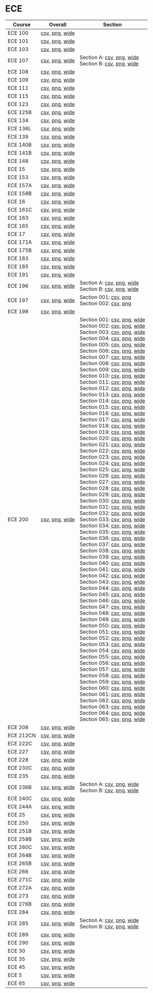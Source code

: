 # ECE

| Course | Overall | Section |
| ------ | ------- | ------- |
| ECE 100 | [csv](https://github.com/UCSD-Historical-Enrollment-Data/2024Spring/blob/main/overall/ECE%20100.csv), [png](https://raw.githubusercontent.com/UCSD-Historical-Enrollment-Data/2024Spring/main/plot_overall/ECE%20100.png), [wide](https://raw.githubusercontent.com/UCSD-Historical-Enrollment-Data/2024Spring/main/plot_overall_wide/ECE%20100.png) |  |
| ECE 101 | [csv](https://github.com/UCSD-Historical-Enrollment-Data/2024Spring/blob/main/overall/ECE%20101.csv), [png](https://raw.githubusercontent.com/UCSD-Historical-Enrollment-Data/2024Spring/main/plot_overall/ECE%20101.png), [wide](https://raw.githubusercontent.com/UCSD-Historical-Enrollment-Data/2024Spring/main/plot_overall_wide/ECE%20101.png) |  |
| ECE 103 | [csv](https://github.com/UCSD-Historical-Enrollment-Data/2024Spring/blob/main/overall/ECE%20103.csv), [png](https://raw.githubusercontent.com/UCSD-Historical-Enrollment-Data/2024Spring/main/plot_overall/ECE%20103.png), [wide](https://raw.githubusercontent.com/UCSD-Historical-Enrollment-Data/2024Spring/main/plot_overall_wide/ECE%20103.png) |  |
| ECE 107 | [csv](https://github.com/UCSD-Historical-Enrollment-Data/2024Spring/blob/main/overall/ECE%20107.csv), [png](https://raw.githubusercontent.com/UCSD-Historical-Enrollment-Data/2024Spring/main/plot_overall/ECE%20107.png), [wide](https://raw.githubusercontent.com/UCSD-Historical-Enrollment-Data/2024Spring/main/plot_overall_wide/ECE%20107.png) | Section A: [csv](https://github.com/UCSD-Historical-Enrollment-Data/2024Spring/blob/main/section/ECE%20107_A.csv), [png](https://raw.githubusercontent.com/UCSD-Historical-Enrollment-Data/2024Spring/main/plot_section/ECE%20107_A.png), [wide](https://raw.githubusercontent.com/UCSD-Historical-Enrollment-Data/2024Spring/main/plot_section_wide/ECE%20107_A.png)<br>Section B: [csv](https://github.com/UCSD-Historical-Enrollment-Data/2024Spring/blob/main/section/ECE%20107_B.csv), [png](https://raw.githubusercontent.com/UCSD-Historical-Enrollment-Data/2024Spring/main/plot_section/ECE%20107_B.png), [wide](https://raw.githubusercontent.com/UCSD-Historical-Enrollment-Data/2024Spring/main/plot_section_wide/ECE%20107_B.png) |
| ECE 108 | [csv](https://github.com/UCSD-Historical-Enrollment-Data/2024Spring/blob/main/overall/ECE%20108.csv), [png](https://raw.githubusercontent.com/UCSD-Historical-Enrollment-Data/2024Spring/main/plot_overall/ECE%20108.png), [wide](https://raw.githubusercontent.com/UCSD-Historical-Enrollment-Data/2024Spring/main/plot_overall_wide/ECE%20108.png) |  |
| ECE 109 | [csv](https://github.com/UCSD-Historical-Enrollment-Data/2024Spring/blob/main/overall/ECE%20109.csv), [png](https://raw.githubusercontent.com/UCSD-Historical-Enrollment-Data/2024Spring/main/plot_overall/ECE%20109.png), [wide](https://raw.githubusercontent.com/UCSD-Historical-Enrollment-Data/2024Spring/main/plot_overall_wide/ECE%20109.png) |  |
| ECE 111 | [csv](https://github.com/UCSD-Historical-Enrollment-Data/2024Spring/blob/main/overall/ECE%20111.csv), [png](https://raw.githubusercontent.com/UCSD-Historical-Enrollment-Data/2024Spring/main/plot_overall/ECE%20111.png), [wide](https://raw.githubusercontent.com/UCSD-Historical-Enrollment-Data/2024Spring/main/plot_overall_wide/ECE%20111.png) |  |
| ECE 115 | [csv](https://github.com/UCSD-Historical-Enrollment-Data/2024Spring/blob/main/overall/ECE%20115.csv), [png](https://raw.githubusercontent.com/UCSD-Historical-Enrollment-Data/2024Spring/main/plot_overall/ECE%20115.png), [wide](https://raw.githubusercontent.com/UCSD-Historical-Enrollment-Data/2024Spring/main/plot_overall_wide/ECE%20115.png) |  |
| ECE 123 | [csv](https://github.com/UCSD-Historical-Enrollment-Data/2024Spring/blob/main/overall/ECE%20123.csv), [png](https://raw.githubusercontent.com/UCSD-Historical-Enrollment-Data/2024Spring/main/plot_overall/ECE%20123.png), [wide](https://raw.githubusercontent.com/UCSD-Historical-Enrollment-Data/2024Spring/main/plot_overall_wide/ECE%20123.png) |  |
| ECE 125B | [csv](https://github.com/UCSD-Historical-Enrollment-Data/2024Spring/blob/main/overall/ECE%20125B.csv), [png](https://raw.githubusercontent.com/UCSD-Historical-Enrollment-Data/2024Spring/main/plot_overall/ECE%20125B.png), [wide](https://raw.githubusercontent.com/UCSD-Historical-Enrollment-Data/2024Spring/main/plot_overall_wide/ECE%20125B.png) |  |
| ECE 134 | [csv](https://github.com/UCSD-Historical-Enrollment-Data/2024Spring/blob/main/overall/ECE%20134.csv), [png](https://raw.githubusercontent.com/UCSD-Historical-Enrollment-Data/2024Spring/main/plot_overall/ECE%20134.png), [wide](https://raw.githubusercontent.com/UCSD-Historical-Enrollment-Data/2024Spring/main/plot_overall_wide/ECE%20134.png) |  |
| ECE 136L | [csv](https://github.com/UCSD-Historical-Enrollment-Data/2024Spring/blob/main/overall/ECE%20136L.csv), [png](https://raw.githubusercontent.com/UCSD-Historical-Enrollment-Data/2024Spring/main/plot_overall/ECE%20136L.png), [wide](https://raw.githubusercontent.com/UCSD-Historical-Enrollment-Data/2024Spring/main/plot_overall_wide/ECE%20136L.png) |  |
| ECE 139 | [csv](https://github.com/UCSD-Historical-Enrollment-Data/2024Spring/blob/main/overall/ECE%20139.csv), [png](https://raw.githubusercontent.com/UCSD-Historical-Enrollment-Data/2024Spring/main/plot_overall/ECE%20139.png), [wide](https://raw.githubusercontent.com/UCSD-Historical-Enrollment-Data/2024Spring/main/plot_overall_wide/ECE%20139.png) |  |
| ECE 140B | [csv](https://github.com/UCSD-Historical-Enrollment-Data/2024Spring/blob/main/overall/ECE%20140B.csv), [png](https://raw.githubusercontent.com/UCSD-Historical-Enrollment-Data/2024Spring/main/plot_overall/ECE%20140B.png), [wide](https://raw.githubusercontent.com/UCSD-Historical-Enrollment-Data/2024Spring/main/plot_overall_wide/ECE%20140B.png) |  |
| ECE 141B | [csv](https://github.com/UCSD-Historical-Enrollment-Data/2024Spring/blob/main/overall/ECE%20141B.csv), [png](https://raw.githubusercontent.com/UCSD-Historical-Enrollment-Data/2024Spring/main/plot_overall/ECE%20141B.png), [wide](https://raw.githubusercontent.com/UCSD-Historical-Enrollment-Data/2024Spring/main/plot_overall_wide/ECE%20141B.png) |  |
| ECE 148 | [csv](https://github.com/UCSD-Historical-Enrollment-Data/2024Spring/blob/main/overall/ECE%20148.csv), [png](https://raw.githubusercontent.com/UCSD-Historical-Enrollment-Data/2024Spring/main/plot_overall/ECE%20148.png), [wide](https://raw.githubusercontent.com/UCSD-Historical-Enrollment-Data/2024Spring/main/plot_overall_wide/ECE%20148.png) |  |
| ECE 15 | [csv](https://github.com/UCSD-Historical-Enrollment-Data/2024Spring/blob/main/overall/ECE%2015.csv), [png](https://raw.githubusercontent.com/UCSD-Historical-Enrollment-Data/2024Spring/main/plot_overall/ECE%2015.png), [wide](https://raw.githubusercontent.com/UCSD-Historical-Enrollment-Data/2024Spring/main/plot_overall_wide/ECE%2015.png) |  |
| ECE 153 | [csv](https://github.com/UCSD-Historical-Enrollment-Data/2024Spring/blob/main/overall/ECE%20153.csv), [png](https://raw.githubusercontent.com/UCSD-Historical-Enrollment-Data/2024Spring/main/plot_overall/ECE%20153.png), [wide](https://raw.githubusercontent.com/UCSD-Historical-Enrollment-Data/2024Spring/main/plot_overall_wide/ECE%20153.png) |  |
| ECE 157A | [csv](https://github.com/UCSD-Historical-Enrollment-Data/2024Spring/blob/main/overall/ECE%20157A.csv), [png](https://raw.githubusercontent.com/UCSD-Historical-Enrollment-Data/2024Spring/main/plot_overall/ECE%20157A.png), [wide](https://raw.githubusercontent.com/UCSD-Historical-Enrollment-Data/2024Spring/main/plot_overall_wide/ECE%20157A.png) |  |
| ECE 158B | [csv](https://github.com/UCSD-Historical-Enrollment-Data/2024Spring/blob/main/overall/ECE%20158B.csv), [png](https://raw.githubusercontent.com/UCSD-Historical-Enrollment-Data/2024Spring/main/plot_overall/ECE%20158B.png), [wide](https://raw.githubusercontent.com/UCSD-Historical-Enrollment-Data/2024Spring/main/plot_overall_wide/ECE%20158B.png) |  |
| ECE 16 | [csv](https://github.com/UCSD-Historical-Enrollment-Data/2024Spring/blob/main/overall/ECE%2016.csv), [png](https://raw.githubusercontent.com/UCSD-Historical-Enrollment-Data/2024Spring/main/plot_overall/ECE%2016.png), [wide](https://raw.githubusercontent.com/UCSD-Historical-Enrollment-Data/2024Spring/main/plot_overall_wide/ECE%2016.png) |  |
| ECE 161C | [csv](https://github.com/UCSD-Historical-Enrollment-Data/2024Spring/blob/main/overall/ECE%20161C.csv), [png](https://raw.githubusercontent.com/UCSD-Historical-Enrollment-Data/2024Spring/main/plot_overall/ECE%20161C.png), [wide](https://raw.githubusercontent.com/UCSD-Historical-Enrollment-Data/2024Spring/main/plot_overall_wide/ECE%20161C.png) |  |
| ECE 163 | [csv](https://github.com/UCSD-Historical-Enrollment-Data/2024Spring/blob/main/overall/ECE%20163.csv), [png](https://raw.githubusercontent.com/UCSD-Historical-Enrollment-Data/2024Spring/main/plot_overall/ECE%20163.png), [wide](https://raw.githubusercontent.com/UCSD-Historical-Enrollment-Data/2024Spring/main/plot_overall_wide/ECE%20163.png) |  |
| ECE 165 | [csv](https://github.com/UCSD-Historical-Enrollment-Data/2024Spring/blob/main/overall/ECE%20165.csv), [png](https://raw.githubusercontent.com/UCSD-Historical-Enrollment-Data/2024Spring/main/plot_overall/ECE%20165.png), [wide](https://raw.githubusercontent.com/UCSD-Historical-Enrollment-Data/2024Spring/main/plot_overall_wide/ECE%20165.png) |  |
| ECE 17 | [csv](https://github.com/UCSD-Historical-Enrollment-Data/2024Spring/blob/main/overall/ECE%2017.csv), [png](https://raw.githubusercontent.com/UCSD-Historical-Enrollment-Data/2024Spring/main/plot_overall/ECE%2017.png), [wide](https://raw.githubusercontent.com/UCSD-Historical-Enrollment-Data/2024Spring/main/plot_overall_wide/ECE%2017.png) |  |
| ECE 171A | [csv](https://github.com/UCSD-Historical-Enrollment-Data/2024Spring/blob/main/overall/ECE%20171A.csv), [png](https://raw.githubusercontent.com/UCSD-Historical-Enrollment-Data/2024Spring/main/plot_overall/ECE%20171A.png), [wide](https://raw.githubusercontent.com/UCSD-Historical-Enrollment-Data/2024Spring/main/plot_overall_wide/ECE%20171A.png) |  |
| ECE 175B | [csv](https://github.com/UCSD-Historical-Enrollment-Data/2024Spring/blob/main/overall/ECE%20175B.csv), [png](https://raw.githubusercontent.com/UCSD-Historical-Enrollment-Data/2024Spring/main/plot_overall/ECE%20175B.png), [wide](https://raw.githubusercontent.com/UCSD-Historical-Enrollment-Data/2024Spring/main/plot_overall_wide/ECE%20175B.png) |  |
| ECE 183 | [csv](https://github.com/UCSD-Historical-Enrollment-Data/2024Spring/blob/main/overall/ECE%20183.csv), [png](https://raw.githubusercontent.com/UCSD-Historical-Enrollment-Data/2024Spring/main/plot_overall/ECE%20183.png), [wide](https://raw.githubusercontent.com/UCSD-Historical-Enrollment-Data/2024Spring/main/plot_overall_wide/ECE%20183.png) |  |
| ECE 185 | [csv](https://github.com/UCSD-Historical-Enrollment-Data/2024Spring/blob/main/overall/ECE%20185.csv), [png](https://raw.githubusercontent.com/UCSD-Historical-Enrollment-Data/2024Spring/main/plot_overall/ECE%20185.png), [wide](https://raw.githubusercontent.com/UCSD-Historical-Enrollment-Data/2024Spring/main/plot_overall_wide/ECE%20185.png) |  |
| ECE 191 | [csv](https://github.com/UCSD-Historical-Enrollment-Data/2024Spring/blob/main/overall/ECE%20191.csv), [png](https://raw.githubusercontent.com/UCSD-Historical-Enrollment-Data/2024Spring/main/plot_overall/ECE%20191.png), [wide](https://raw.githubusercontent.com/UCSD-Historical-Enrollment-Data/2024Spring/main/plot_overall_wide/ECE%20191.png) |  |
| ECE 196 | [csv](https://github.com/UCSD-Historical-Enrollment-Data/2024Spring/blob/main/overall/ECE%20196.csv), [png](https://raw.githubusercontent.com/UCSD-Historical-Enrollment-Data/2024Spring/main/plot_overall/ECE%20196.png), [wide](https://raw.githubusercontent.com/UCSD-Historical-Enrollment-Data/2024Spring/main/plot_overall_wide/ECE%20196.png) | Section A: [csv](https://github.com/UCSD-Historical-Enrollment-Data/2024Spring/blob/main/section/ECE%20196_A.csv), [png](https://raw.githubusercontent.com/UCSD-Historical-Enrollment-Data/2024Spring/main/plot_section/ECE%20196_A.png), [wide](https://raw.githubusercontent.com/UCSD-Historical-Enrollment-Data/2024Spring/main/plot_section_wide/ECE%20196_A.png)<br>Section B: [csv](https://github.com/UCSD-Historical-Enrollment-Data/2024Spring/blob/main/section/ECE%20196_B.csv), [png](https://raw.githubusercontent.com/UCSD-Historical-Enrollment-Data/2024Spring/main/plot_section/ECE%20196_B.png), [wide](https://raw.githubusercontent.com/UCSD-Historical-Enrollment-Data/2024Spring/main/plot_section_wide/ECE%20196_B.png) |
| ECE 197 | [csv](https://github.com/UCSD-Historical-Enrollment-Data/2024Spring/blob/main/overall/ECE%20197.csv), [png](https://raw.githubusercontent.com/UCSD-Historical-Enrollment-Data/2024Spring/main/plot_overall/ECE%20197.png), [wide](https://raw.githubusercontent.com/UCSD-Historical-Enrollment-Data/2024Spring/main/plot_overall_wide/ECE%20197.png) | Section 001: [csv](https://github.com/UCSD-Historical-Enrollment-Data/2024Spring/blob/main/section/ECE%20197_001.csv), [png](https://raw.githubusercontent.com/UCSD-Historical-Enrollment-Data/2024Spring/main/plot_section/ECE%20197_001.png)<br>Section 002: [csv](https://github.com/UCSD-Historical-Enrollment-Data/2024Spring/blob/main/section/ECE%20197_002.csv), [png](https://raw.githubusercontent.com/UCSD-Historical-Enrollment-Data/2024Spring/main/plot_section/ECE%20197_002.png) |
| ECE 198 | [csv](https://github.com/UCSD-Historical-Enrollment-Data/2024Spring/blob/main/overall/ECE%20198.csv), [png](https://raw.githubusercontent.com/UCSD-Historical-Enrollment-Data/2024Spring/main/plot_overall/ECE%20198.png), [wide](https://raw.githubusercontent.com/UCSD-Historical-Enrollment-Data/2024Spring/main/plot_overall_wide/ECE%20198.png) |  |
| ECE 200 | [csv](https://github.com/UCSD-Historical-Enrollment-Data/2024Spring/blob/main/overall/ECE%20200.csv), [png](https://raw.githubusercontent.com/UCSD-Historical-Enrollment-Data/2024Spring/main/plot_overall/ECE%20200.png), [wide](https://raw.githubusercontent.com/UCSD-Historical-Enrollment-Data/2024Spring/main/plot_overall_wide/ECE%20200.png) | Section 001: [csv](https://github.com/UCSD-Historical-Enrollment-Data/2024Spring/blob/main/section/ECE%20200_001.csv), [png](https://raw.githubusercontent.com/UCSD-Historical-Enrollment-Data/2024Spring/main/plot_section/ECE%20200_001.png), [wide](https://raw.githubusercontent.com/UCSD-Historical-Enrollment-Data/2024Spring/main/plot_section_wide/ECE%20200_001.png)<br>Section 002: [csv](https://github.com/UCSD-Historical-Enrollment-Data/2024Spring/blob/main/section/ECE%20200_002.csv), [png](https://raw.githubusercontent.com/UCSD-Historical-Enrollment-Data/2024Spring/main/plot_section/ECE%20200_002.png), [wide](https://raw.githubusercontent.com/UCSD-Historical-Enrollment-Data/2024Spring/main/plot_section_wide/ECE%20200_002.png)<br>Section 003: [csv](https://github.com/UCSD-Historical-Enrollment-Data/2024Spring/blob/main/section/ECE%20200_003.csv), [png](https://raw.githubusercontent.com/UCSD-Historical-Enrollment-Data/2024Spring/main/plot_section/ECE%20200_003.png), [wide](https://raw.githubusercontent.com/UCSD-Historical-Enrollment-Data/2024Spring/main/plot_section_wide/ECE%20200_003.png)<br>Section 004: [csv](https://github.com/UCSD-Historical-Enrollment-Data/2024Spring/blob/main/section/ECE%20200_004.csv), [png](https://raw.githubusercontent.com/UCSD-Historical-Enrollment-Data/2024Spring/main/plot_section/ECE%20200_004.png), [wide](https://raw.githubusercontent.com/UCSD-Historical-Enrollment-Data/2024Spring/main/plot_section_wide/ECE%20200_004.png)<br>Section 005: [csv](https://github.com/UCSD-Historical-Enrollment-Data/2024Spring/blob/main/section/ECE%20200_005.csv), [png](https://raw.githubusercontent.com/UCSD-Historical-Enrollment-Data/2024Spring/main/plot_section/ECE%20200_005.png), [wide](https://raw.githubusercontent.com/UCSD-Historical-Enrollment-Data/2024Spring/main/plot_section_wide/ECE%20200_005.png)<br>Section 006: [csv](https://github.com/UCSD-Historical-Enrollment-Data/2024Spring/blob/main/section/ECE%20200_006.csv), [png](https://raw.githubusercontent.com/UCSD-Historical-Enrollment-Data/2024Spring/main/plot_section/ECE%20200_006.png), [wide](https://raw.githubusercontent.com/UCSD-Historical-Enrollment-Data/2024Spring/main/plot_section_wide/ECE%20200_006.png)<br>Section 007: [csv](https://github.com/UCSD-Historical-Enrollment-Data/2024Spring/blob/main/section/ECE%20200_007.csv), [png](https://raw.githubusercontent.com/UCSD-Historical-Enrollment-Data/2024Spring/main/plot_section/ECE%20200_007.png), [wide](https://raw.githubusercontent.com/UCSD-Historical-Enrollment-Data/2024Spring/main/plot_section_wide/ECE%20200_007.png)<br>Section 008: [csv](https://github.com/UCSD-Historical-Enrollment-Data/2024Spring/blob/main/section/ECE%20200_008.csv), [png](https://raw.githubusercontent.com/UCSD-Historical-Enrollment-Data/2024Spring/main/plot_section/ECE%20200_008.png), [wide](https://raw.githubusercontent.com/UCSD-Historical-Enrollment-Data/2024Spring/main/plot_section_wide/ECE%20200_008.png)<br>Section 009: [csv](https://github.com/UCSD-Historical-Enrollment-Data/2024Spring/blob/main/section/ECE%20200_009.csv), [png](https://raw.githubusercontent.com/UCSD-Historical-Enrollment-Data/2024Spring/main/plot_section/ECE%20200_009.png), [wide](https://raw.githubusercontent.com/UCSD-Historical-Enrollment-Data/2024Spring/main/plot_section_wide/ECE%20200_009.png)<br>Section 010: [csv](https://github.com/UCSD-Historical-Enrollment-Data/2024Spring/blob/main/section/ECE%20200_010.csv), [png](https://raw.githubusercontent.com/UCSD-Historical-Enrollment-Data/2024Spring/main/plot_section/ECE%20200_010.png), [wide](https://raw.githubusercontent.com/UCSD-Historical-Enrollment-Data/2024Spring/main/plot_section_wide/ECE%20200_010.png)<br>Section 011: [csv](https://github.com/UCSD-Historical-Enrollment-Data/2024Spring/blob/main/section/ECE%20200_011.csv), [png](https://raw.githubusercontent.com/UCSD-Historical-Enrollment-Data/2024Spring/main/plot_section/ECE%20200_011.png), [wide](https://raw.githubusercontent.com/UCSD-Historical-Enrollment-Data/2024Spring/main/plot_section_wide/ECE%20200_011.png)<br>Section 012: [csv](https://github.com/UCSD-Historical-Enrollment-Data/2024Spring/blob/main/section/ECE%20200_012.csv), [png](https://raw.githubusercontent.com/UCSD-Historical-Enrollment-Data/2024Spring/main/plot_section/ECE%20200_012.png), [wide](https://raw.githubusercontent.com/UCSD-Historical-Enrollment-Data/2024Spring/main/plot_section_wide/ECE%20200_012.png)<br>Section 013: [csv](https://github.com/UCSD-Historical-Enrollment-Data/2024Spring/blob/main/section/ECE%20200_013.csv), [png](https://raw.githubusercontent.com/UCSD-Historical-Enrollment-Data/2024Spring/main/plot_section/ECE%20200_013.png), [wide](https://raw.githubusercontent.com/UCSD-Historical-Enrollment-Data/2024Spring/main/plot_section_wide/ECE%20200_013.png)<br>Section 014: [csv](https://github.com/UCSD-Historical-Enrollment-Data/2024Spring/blob/main/section/ECE%20200_014.csv), [png](https://raw.githubusercontent.com/UCSD-Historical-Enrollment-Data/2024Spring/main/plot_section/ECE%20200_014.png), [wide](https://raw.githubusercontent.com/UCSD-Historical-Enrollment-Data/2024Spring/main/plot_section_wide/ECE%20200_014.png)<br>Section 015: [csv](https://github.com/UCSD-Historical-Enrollment-Data/2024Spring/blob/main/section/ECE%20200_015.csv), [png](https://raw.githubusercontent.com/UCSD-Historical-Enrollment-Data/2024Spring/main/plot_section/ECE%20200_015.png), [wide](https://raw.githubusercontent.com/UCSD-Historical-Enrollment-Data/2024Spring/main/plot_section_wide/ECE%20200_015.png)<br>Section 016: [csv](https://github.com/UCSD-Historical-Enrollment-Data/2024Spring/blob/main/section/ECE%20200_016.csv), [png](https://raw.githubusercontent.com/UCSD-Historical-Enrollment-Data/2024Spring/main/plot_section/ECE%20200_016.png), [wide](https://raw.githubusercontent.com/UCSD-Historical-Enrollment-Data/2024Spring/main/plot_section_wide/ECE%20200_016.png)<br>Section 017: [csv](https://github.com/UCSD-Historical-Enrollment-Data/2024Spring/blob/main/section/ECE%20200_017.csv), [png](https://raw.githubusercontent.com/UCSD-Historical-Enrollment-Data/2024Spring/main/plot_section/ECE%20200_017.png), [wide](https://raw.githubusercontent.com/UCSD-Historical-Enrollment-Data/2024Spring/main/plot_section_wide/ECE%20200_017.png)<br>Section 018: [csv](https://github.com/UCSD-Historical-Enrollment-Data/2024Spring/blob/main/section/ECE%20200_018.csv), [png](https://raw.githubusercontent.com/UCSD-Historical-Enrollment-Data/2024Spring/main/plot_section/ECE%20200_018.png), [wide](https://raw.githubusercontent.com/UCSD-Historical-Enrollment-Data/2024Spring/main/plot_section_wide/ECE%20200_018.png)<br>Section 019: [csv](https://github.com/UCSD-Historical-Enrollment-Data/2024Spring/blob/main/section/ECE%20200_019.csv), [png](https://raw.githubusercontent.com/UCSD-Historical-Enrollment-Data/2024Spring/main/plot_section/ECE%20200_019.png), [wide](https://raw.githubusercontent.com/UCSD-Historical-Enrollment-Data/2024Spring/main/plot_section_wide/ECE%20200_019.png)<br>Section 020: [csv](https://github.com/UCSD-Historical-Enrollment-Data/2024Spring/blob/main/section/ECE%20200_020.csv), [png](https://raw.githubusercontent.com/UCSD-Historical-Enrollment-Data/2024Spring/main/plot_section/ECE%20200_020.png), [wide](https://raw.githubusercontent.com/UCSD-Historical-Enrollment-Data/2024Spring/main/plot_section_wide/ECE%20200_020.png)<br>Section 021: [csv](https://github.com/UCSD-Historical-Enrollment-Data/2024Spring/blob/main/section/ECE%20200_021.csv), [png](https://raw.githubusercontent.com/UCSD-Historical-Enrollment-Data/2024Spring/main/plot_section/ECE%20200_021.png), [wide](https://raw.githubusercontent.com/UCSD-Historical-Enrollment-Data/2024Spring/main/plot_section_wide/ECE%20200_021.png)<br>Section 022: [csv](https://github.com/UCSD-Historical-Enrollment-Data/2024Spring/blob/main/section/ECE%20200_022.csv), [png](https://raw.githubusercontent.com/UCSD-Historical-Enrollment-Data/2024Spring/main/plot_section/ECE%20200_022.png), [wide](https://raw.githubusercontent.com/UCSD-Historical-Enrollment-Data/2024Spring/main/plot_section_wide/ECE%20200_022.png)<br>Section 023: [csv](https://github.com/UCSD-Historical-Enrollment-Data/2024Spring/blob/main/section/ECE%20200_023.csv), [png](https://raw.githubusercontent.com/UCSD-Historical-Enrollment-Data/2024Spring/main/plot_section/ECE%20200_023.png), [wide](https://raw.githubusercontent.com/UCSD-Historical-Enrollment-Data/2024Spring/main/plot_section_wide/ECE%20200_023.png)<br>Section 024: [csv](https://github.com/UCSD-Historical-Enrollment-Data/2024Spring/blob/main/section/ECE%20200_024.csv), [png](https://raw.githubusercontent.com/UCSD-Historical-Enrollment-Data/2024Spring/main/plot_section/ECE%20200_024.png), [wide](https://raw.githubusercontent.com/UCSD-Historical-Enrollment-Data/2024Spring/main/plot_section_wide/ECE%20200_024.png)<br>Section 025: [csv](https://github.com/UCSD-Historical-Enrollment-Data/2024Spring/blob/main/section/ECE%20200_025.csv), [png](https://raw.githubusercontent.com/UCSD-Historical-Enrollment-Data/2024Spring/main/plot_section/ECE%20200_025.png), [wide](https://raw.githubusercontent.com/UCSD-Historical-Enrollment-Data/2024Spring/main/plot_section_wide/ECE%20200_025.png)<br>Section 026: [csv](https://github.com/UCSD-Historical-Enrollment-Data/2024Spring/blob/main/section/ECE%20200_026.csv), [png](https://raw.githubusercontent.com/UCSD-Historical-Enrollment-Data/2024Spring/main/plot_section/ECE%20200_026.png), [wide](https://raw.githubusercontent.com/UCSD-Historical-Enrollment-Data/2024Spring/main/plot_section_wide/ECE%20200_026.png)<br>Section 027: [csv](https://github.com/UCSD-Historical-Enrollment-Data/2024Spring/blob/main/section/ECE%20200_027.csv), [png](https://raw.githubusercontent.com/UCSD-Historical-Enrollment-Data/2024Spring/main/plot_section/ECE%20200_027.png), [wide](https://raw.githubusercontent.com/UCSD-Historical-Enrollment-Data/2024Spring/main/plot_section_wide/ECE%20200_027.png)<br>Section 028: [csv](https://github.com/UCSD-Historical-Enrollment-Data/2024Spring/blob/main/section/ECE%20200_028.csv), [png](https://raw.githubusercontent.com/UCSD-Historical-Enrollment-Data/2024Spring/main/plot_section/ECE%20200_028.png), [wide](https://raw.githubusercontent.com/UCSD-Historical-Enrollment-Data/2024Spring/main/plot_section_wide/ECE%20200_028.png)<br>Section 029: [csv](https://github.com/UCSD-Historical-Enrollment-Data/2024Spring/blob/main/section/ECE%20200_029.csv), [png](https://raw.githubusercontent.com/UCSD-Historical-Enrollment-Data/2024Spring/main/plot_section/ECE%20200_029.png), [wide](https://raw.githubusercontent.com/UCSD-Historical-Enrollment-Data/2024Spring/main/plot_section_wide/ECE%20200_029.png)<br>Section 030: [csv](https://github.com/UCSD-Historical-Enrollment-Data/2024Spring/blob/main/section/ECE%20200_030.csv), [png](https://raw.githubusercontent.com/UCSD-Historical-Enrollment-Data/2024Spring/main/plot_section/ECE%20200_030.png), [wide](https://raw.githubusercontent.com/UCSD-Historical-Enrollment-Data/2024Spring/main/plot_section_wide/ECE%20200_030.png)<br>Section 031: [csv](https://github.com/UCSD-Historical-Enrollment-Data/2024Spring/blob/main/section/ECE%20200_031.csv), [png](https://raw.githubusercontent.com/UCSD-Historical-Enrollment-Data/2024Spring/main/plot_section/ECE%20200_031.png), [wide](https://raw.githubusercontent.com/UCSD-Historical-Enrollment-Data/2024Spring/main/plot_section_wide/ECE%20200_031.png)<br>Section 032: [csv](https://github.com/UCSD-Historical-Enrollment-Data/2024Spring/blob/main/section/ECE%20200_032.csv), [png](https://raw.githubusercontent.com/UCSD-Historical-Enrollment-Data/2024Spring/main/plot_section/ECE%20200_032.png), [wide](https://raw.githubusercontent.com/UCSD-Historical-Enrollment-Data/2024Spring/main/plot_section_wide/ECE%20200_032.png)<br>Section 033: [csv](https://github.com/UCSD-Historical-Enrollment-Data/2024Spring/blob/main/section/ECE%20200_033.csv), [png](https://raw.githubusercontent.com/UCSD-Historical-Enrollment-Data/2024Spring/main/plot_section/ECE%20200_033.png), [wide](https://raw.githubusercontent.com/UCSD-Historical-Enrollment-Data/2024Spring/main/plot_section_wide/ECE%20200_033.png)<br>Section 034: [csv](https://github.com/UCSD-Historical-Enrollment-Data/2024Spring/blob/main/section/ECE%20200_034.csv), [png](https://raw.githubusercontent.com/UCSD-Historical-Enrollment-Data/2024Spring/main/plot_section/ECE%20200_034.png), [wide](https://raw.githubusercontent.com/UCSD-Historical-Enrollment-Data/2024Spring/main/plot_section_wide/ECE%20200_034.png)<br>Section 035: [csv](https://github.com/UCSD-Historical-Enrollment-Data/2024Spring/blob/main/section/ECE%20200_035.csv), [png](https://raw.githubusercontent.com/UCSD-Historical-Enrollment-Data/2024Spring/main/plot_section/ECE%20200_035.png), [wide](https://raw.githubusercontent.com/UCSD-Historical-Enrollment-Data/2024Spring/main/plot_section_wide/ECE%20200_035.png)<br>Section 036: [csv](https://github.com/UCSD-Historical-Enrollment-Data/2024Spring/blob/main/section/ECE%20200_036.csv), [png](https://raw.githubusercontent.com/UCSD-Historical-Enrollment-Data/2024Spring/main/plot_section/ECE%20200_036.png), [wide](https://raw.githubusercontent.com/UCSD-Historical-Enrollment-Data/2024Spring/main/plot_section_wide/ECE%20200_036.png)<br>Section 037: [csv](https://github.com/UCSD-Historical-Enrollment-Data/2024Spring/blob/main/section/ECE%20200_037.csv), [png](https://raw.githubusercontent.com/UCSD-Historical-Enrollment-Data/2024Spring/main/plot_section/ECE%20200_037.png), [wide](https://raw.githubusercontent.com/UCSD-Historical-Enrollment-Data/2024Spring/main/plot_section_wide/ECE%20200_037.png)<br>Section 038: [csv](https://github.com/UCSD-Historical-Enrollment-Data/2024Spring/blob/main/section/ECE%20200_038.csv), [png](https://raw.githubusercontent.com/UCSD-Historical-Enrollment-Data/2024Spring/main/plot_section/ECE%20200_038.png), [wide](https://raw.githubusercontent.com/UCSD-Historical-Enrollment-Data/2024Spring/main/plot_section_wide/ECE%20200_038.png)<br>Section 039: [csv](https://github.com/UCSD-Historical-Enrollment-Data/2024Spring/blob/main/section/ECE%20200_039.csv), [png](https://raw.githubusercontent.com/UCSD-Historical-Enrollment-Data/2024Spring/main/plot_section/ECE%20200_039.png), [wide](https://raw.githubusercontent.com/UCSD-Historical-Enrollment-Data/2024Spring/main/plot_section_wide/ECE%20200_039.png)<br>Section 040: [csv](https://github.com/UCSD-Historical-Enrollment-Data/2024Spring/blob/main/section/ECE%20200_040.csv), [png](https://raw.githubusercontent.com/UCSD-Historical-Enrollment-Data/2024Spring/main/plot_section/ECE%20200_040.png), [wide](https://raw.githubusercontent.com/UCSD-Historical-Enrollment-Data/2024Spring/main/plot_section_wide/ECE%20200_040.png)<br>Section 041: [csv](https://github.com/UCSD-Historical-Enrollment-Data/2024Spring/blob/main/section/ECE%20200_041.csv), [png](https://raw.githubusercontent.com/UCSD-Historical-Enrollment-Data/2024Spring/main/plot_section/ECE%20200_041.png), [wide](https://raw.githubusercontent.com/UCSD-Historical-Enrollment-Data/2024Spring/main/plot_section_wide/ECE%20200_041.png)<br>Section 042: [csv](https://github.com/UCSD-Historical-Enrollment-Data/2024Spring/blob/main/section/ECE%20200_042.csv), [png](https://raw.githubusercontent.com/UCSD-Historical-Enrollment-Data/2024Spring/main/plot_section/ECE%20200_042.png), [wide](https://raw.githubusercontent.com/UCSD-Historical-Enrollment-Data/2024Spring/main/plot_section_wide/ECE%20200_042.png)<br>Section 043: [csv](https://github.com/UCSD-Historical-Enrollment-Data/2024Spring/blob/main/section/ECE%20200_043.csv), [png](https://raw.githubusercontent.com/UCSD-Historical-Enrollment-Data/2024Spring/main/plot_section/ECE%20200_043.png), [wide](https://raw.githubusercontent.com/UCSD-Historical-Enrollment-Data/2024Spring/main/plot_section_wide/ECE%20200_043.png)<br>Section 044: [csv](https://github.com/UCSD-Historical-Enrollment-Data/2024Spring/blob/main/section/ECE%20200_044.csv), [png](https://raw.githubusercontent.com/UCSD-Historical-Enrollment-Data/2024Spring/main/plot_section/ECE%20200_044.png), [wide](https://raw.githubusercontent.com/UCSD-Historical-Enrollment-Data/2024Spring/main/plot_section_wide/ECE%20200_044.png)<br>Section 045: [csv](https://github.com/UCSD-Historical-Enrollment-Data/2024Spring/blob/main/section/ECE%20200_045.csv), [png](https://raw.githubusercontent.com/UCSD-Historical-Enrollment-Data/2024Spring/main/plot_section/ECE%20200_045.png), [wide](https://raw.githubusercontent.com/UCSD-Historical-Enrollment-Data/2024Spring/main/plot_section_wide/ECE%20200_045.png)<br>Section 046: [csv](https://github.com/UCSD-Historical-Enrollment-Data/2024Spring/blob/main/section/ECE%20200_046.csv), [png](https://raw.githubusercontent.com/UCSD-Historical-Enrollment-Data/2024Spring/main/plot_section/ECE%20200_046.png), [wide](https://raw.githubusercontent.com/UCSD-Historical-Enrollment-Data/2024Spring/main/plot_section_wide/ECE%20200_046.png)<br>Section 047: [csv](https://github.com/UCSD-Historical-Enrollment-Data/2024Spring/blob/main/section/ECE%20200_047.csv), [png](https://raw.githubusercontent.com/UCSD-Historical-Enrollment-Data/2024Spring/main/plot_section/ECE%20200_047.png), [wide](https://raw.githubusercontent.com/UCSD-Historical-Enrollment-Data/2024Spring/main/plot_section_wide/ECE%20200_047.png)<br>Section 048: [csv](https://github.com/UCSD-Historical-Enrollment-Data/2024Spring/blob/main/section/ECE%20200_048.csv), [png](https://raw.githubusercontent.com/UCSD-Historical-Enrollment-Data/2024Spring/main/plot_section/ECE%20200_048.png), [wide](https://raw.githubusercontent.com/UCSD-Historical-Enrollment-Data/2024Spring/main/plot_section_wide/ECE%20200_048.png)<br>Section 049: [csv](https://github.com/UCSD-Historical-Enrollment-Data/2024Spring/blob/main/section/ECE%20200_049.csv), [png](https://raw.githubusercontent.com/UCSD-Historical-Enrollment-Data/2024Spring/main/plot_section/ECE%20200_049.png), [wide](https://raw.githubusercontent.com/UCSD-Historical-Enrollment-Data/2024Spring/main/plot_section_wide/ECE%20200_049.png)<br>Section 050: [csv](https://github.com/UCSD-Historical-Enrollment-Data/2024Spring/blob/main/section/ECE%20200_050.csv), [png](https://raw.githubusercontent.com/UCSD-Historical-Enrollment-Data/2024Spring/main/plot_section/ECE%20200_050.png), [wide](https://raw.githubusercontent.com/UCSD-Historical-Enrollment-Data/2024Spring/main/plot_section_wide/ECE%20200_050.png)<br>Section 051: [csv](https://github.com/UCSD-Historical-Enrollment-Data/2024Spring/blob/main/section/ECE%20200_051.csv), [png](https://raw.githubusercontent.com/UCSD-Historical-Enrollment-Data/2024Spring/main/plot_section/ECE%20200_051.png), [wide](https://raw.githubusercontent.com/UCSD-Historical-Enrollment-Data/2024Spring/main/plot_section_wide/ECE%20200_051.png)<br>Section 052: [csv](https://github.com/UCSD-Historical-Enrollment-Data/2024Spring/blob/main/section/ECE%20200_052.csv), [png](https://raw.githubusercontent.com/UCSD-Historical-Enrollment-Data/2024Spring/main/plot_section/ECE%20200_052.png), [wide](https://raw.githubusercontent.com/UCSD-Historical-Enrollment-Data/2024Spring/main/plot_section_wide/ECE%20200_052.png)<br>Section 053: [csv](https://github.com/UCSD-Historical-Enrollment-Data/2024Spring/blob/main/section/ECE%20200_053.csv), [png](https://raw.githubusercontent.com/UCSD-Historical-Enrollment-Data/2024Spring/main/plot_section/ECE%20200_053.png), [wide](https://raw.githubusercontent.com/UCSD-Historical-Enrollment-Data/2024Spring/main/plot_section_wide/ECE%20200_053.png)<br>Section 054: [csv](https://github.com/UCSD-Historical-Enrollment-Data/2024Spring/blob/main/section/ECE%20200_054.csv), [png](https://raw.githubusercontent.com/UCSD-Historical-Enrollment-Data/2024Spring/main/plot_section/ECE%20200_054.png), [wide](https://raw.githubusercontent.com/UCSD-Historical-Enrollment-Data/2024Spring/main/plot_section_wide/ECE%20200_054.png)<br>Section 055: [csv](https://github.com/UCSD-Historical-Enrollment-Data/2024Spring/blob/main/section/ECE%20200_055.csv), [png](https://raw.githubusercontent.com/UCSD-Historical-Enrollment-Data/2024Spring/main/plot_section/ECE%20200_055.png), [wide](https://raw.githubusercontent.com/UCSD-Historical-Enrollment-Data/2024Spring/main/plot_section_wide/ECE%20200_055.png)<br>Section 056: [csv](https://github.com/UCSD-Historical-Enrollment-Data/2024Spring/blob/main/section/ECE%20200_056.csv), [png](https://raw.githubusercontent.com/UCSD-Historical-Enrollment-Data/2024Spring/main/plot_section/ECE%20200_056.png), [wide](https://raw.githubusercontent.com/UCSD-Historical-Enrollment-Data/2024Spring/main/plot_section_wide/ECE%20200_056.png)<br>Section 057: [csv](https://github.com/UCSD-Historical-Enrollment-Data/2024Spring/blob/main/section/ECE%20200_057.csv), [png](https://raw.githubusercontent.com/UCSD-Historical-Enrollment-Data/2024Spring/main/plot_section/ECE%20200_057.png), [wide](https://raw.githubusercontent.com/UCSD-Historical-Enrollment-Data/2024Spring/main/plot_section_wide/ECE%20200_057.png)<br>Section 058: [csv](https://github.com/UCSD-Historical-Enrollment-Data/2024Spring/blob/main/section/ECE%20200_058.csv), [png](https://raw.githubusercontent.com/UCSD-Historical-Enrollment-Data/2024Spring/main/plot_section/ECE%20200_058.png), [wide](https://raw.githubusercontent.com/UCSD-Historical-Enrollment-Data/2024Spring/main/plot_section_wide/ECE%20200_058.png)<br>Section 059: [csv](https://github.com/UCSD-Historical-Enrollment-Data/2024Spring/blob/main/section/ECE%20200_059.csv), [png](https://raw.githubusercontent.com/UCSD-Historical-Enrollment-Data/2024Spring/main/plot_section/ECE%20200_059.png), [wide](https://raw.githubusercontent.com/UCSD-Historical-Enrollment-Data/2024Spring/main/plot_section_wide/ECE%20200_059.png)<br>Section 060: [csv](https://github.com/UCSD-Historical-Enrollment-Data/2024Spring/blob/main/section/ECE%20200_060.csv), [png](https://raw.githubusercontent.com/UCSD-Historical-Enrollment-Data/2024Spring/main/plot_section/ECE%20200_060.png), [wide](https://raw.githubusercontent.com/UCSD-Historical-Enrollment-Data/2024Spring/main/plot_section_wide/ECE%20200_060.png)<br>Section 061: [csv](https://github.com/UCSD-Historical-Enrollment-Data/2024Spring/blob/main/section/ECE%20200_061.csv), [png](https://raw.githubusercontent.com/UCSD-Historical-Enrollment-Data/2024Spring/main/plot_section/ECE%20200_061.png), [wide](https://raw.githubusercontent.com/UCSD-Historical-Enrollment-Data/2024Spring/main/plot_section_wide/ECE%20200_061.png)<br>Section 062: [csv](https://github.com/UCSD-Historical-Enrollment-Data/2024Spring/blob/main/section/ECE%20200_062.csv), [png](https://raw.githubusercontent.com/UCSD-Historical-Enrollment-Data/2024Spring/main/plot_section/ECE%20200_062.png), [wide](https://raw.githubusercontent.com/UCSD-Historical-Enrollment-Data/2024Spring/main/plot_section_wide/ECE%20200_062.png)<br>Section 063: [csv](https://github.com/UCSD-Historical-Enrollment-Data/2024Spring/blob/main/section/ECE%20200_063.csv), [png](https://raw.githubusercontent.com/UCSD-Historical-Enrollment-Data/2024Spring/main/plot_section/ECE%20200_063.png), [wide](https://raw.githubusercontent.com/UCSD-Historical-Enrollment-Data/2024Spring/main/plot_section_wide/ECE%20200_063.png)<br>Section 064: [csv](https://github.com/UCSD-Historical-Enrollment-Data/2024Spring/blob/main/section/ECE%20200_064.csv), [png](https://raw.githubusercontent.com/UCSD-Historical-Enrollment-Data/2024Spring/main/plot_section/ECE%20200_064.png), [wide](https://raw.githubusercontent.com/UCSD-Historical-Enrollment-Data/2024Spring/main/plot_section_wide/ECE%20200_064.png)<br>Section 065: [csv](https://github.com/UCSD-Historical-Enrollment-Data/2024Spring/blob/main/section/ECE%20200_065.csv), [png](https://raw.githubusercontent.com/UCSD-Historical-Enrollment-Data/2024Spring/main/plot_section/ECE%20200_065.png), [wide](https://raw.githubusercontent.com/UCSD-Historical-Enrollment-Data/2024Spring/main/plot_section_wide/ECE%20200_065.png) |
| ECE 208 | [csv](https://github.com/UCSD-Historical-Enrollment-Data/2024Spring/blob/main/overall/ECE%20208.csv), [png](https://raw.githubusercontent.com/UCSD-Historical-Enrollment-Data/2024Spring/main/plot_overall/ECE%20208.png), [wide](https://raw.githubusercontent.com/UCSD-Historical-Enrollment-Data/2024Spring/main/plot_overall_wide/ECE%20208.png) |  |
| ECE 212CN | [csv](https://github.com/UCSD-Historical-Enrollment-Data/2024Spring/blob/main/overall/ECE%20212CN.csv), [png](https://raw.githubusercontent.com/UCSD-Historical-Enrollment-Data/2024Spring/main/plot_overall/ECE%20212CN.png), [wide](https://raw.githubusercontent.com/UCSD-Historical-Enrollment-Data/2024Spring/main/plot_overall_wide/ECE%20212CN.png) |  |
| ECE 222C | [csv](https://github.com/UCSD-Historical-Enrollment-Data/2024Spring/blob/main/overall/ECE%20222C.csv), [png](https://raw.githubusercontent.com/UCSD-Historical-Enrollment-Data/2024Spring/main/plot_overall/ECE%20222C.png), [wide](https://raw.githubusercontent.com/UCSD-Historical-Enrollment-Data/2024Spring/main/plot_overall_wide/ECE%20222C.png) |  |
| ECE 227 | [csv](https://github.com/UCSD-Historical-Enrollment-Data/2024Spring/blob/main/overall/ECE%20227.csv), [png](https://raw.githubusercontent.com/UCSD-Historical-Enrollment-Data/2024Spring/main/plot_overall/ECE%20227.png), [wide](https://raw.githubusercontent.com/UCSD-Historical-Enrollment-Data/2024Spring/main/plot_overall_wide/ECE%20227.png) |  |
| ECE 228 | [csv](https://github.com/UCSD-Historical-Enrollment-Data/2024Spring/blob/main/overall/ECE%20228.csv), [png](https://raw.githubusercontent.com/UCSD-Historical-Enrollment-Data/2024Spring/main/plot_overall/ECE%20228.png), [wide](https://raw.githubusercontent.com/UCSD-Historical-Enrollment-Data/2024Spring/main/plot_overall_wide/ECE%20228.png) |  |
| ECE 230C | [csv](https://github.com/UCSD-Historical-Enrollment-Data/2024Spring/blob/main/overall/ECE%20230C.csv), [png](https://raw.githubusercontent.com/UCSD-Historical-Enrollment-Data/2024Spring/main/plot_overall/ECE%20230C.png), [wide](https://raw.githubusercontent.com/UCSD-Historical-Enrollment-Data/2024Spring/main/plot_overall_wide/ECE%20230C.png) |  |
| ECE 235 | [csv](https://github.com/UCSD-Historical-Enrollment-Data/2024Spring/blob/main/overall/ECE%20235.csv), [png](https://raw.githubusercontent.com/UCSD-Historical-Enrollment-Data/2024Spring/main/plot_overall/ECE%20235.png), [wide](https://raw.githubusercontent.com/UCSD-Historical-Enrollment-Data/2024Spring/main/plot_overall_wide/ECE%20235.png) |  |
| ECE 236B | [csv](https://github.com/UCSD-Historical-Enrollment-Data/2024Spring/blob/main/overall/ECE%20236B.csv), [png](https://raw.githubusercontent.com/UCSD-Historical-Enrollment-Data/2024Spring/main/plot_overall/ECE%20236B.png), [wide](https://raw.githubusercontent.com/UCSD-Historical-Enrollment-Data/2024Spring/main/plot_overall_wide/ECE%20236B.png) | Section A: [csv](https://github.com/UCSD-Historical-Enrollment-Data/2024Spring/blob/main/section/ECE%20236B_A.csv), [png](https://raw.githubusercontent.com/UCSD-Historical-Enrollment-Data/2024Spring/main/plot_section/ECE%20236B_A.png), [wide](https://raw.githubusercontent.com/UCSD-Historical-Enrollment-Data/2024Spring/main/plot_section_wide/ECE%20236B_A.png)<br>Section B: [csv](https://github.com/UCSD-Historical-Enrollment-Data/2024Spring/blob/main/section/ECE%20236B_B.csv), [png](https://raw.githubusercontent.com/UCSD-Historical-Enrollment-Data/2024Spring/main/plot_section/ECE%20236B_B.png), [wide](https://raw.githubusercontent.com/UCSD-Historical-Enrollment-Data/2024Spring/main/plot_section_wide/ECE%20236B_B.png) |
| ECE 240C | [csv](https://github.com/UCSD-Historical-Enrollment-Data/2024Spring/blob/main/overall/ECE%20240C.csv), [png](https://raw.githubusercontent.com/UCSD-Historical-Enrollment-Data/2024Spring/main/plot_overall/ECE%20240C.png), [wide](https://raw.githubusercontent.com/UCSD-Historical-Enrollment-Data/2024Spring/main/plot_overall_wide/ECE%20240C.png) |  |
| ECE 244A | [csv](https://github.com/UCSD-Historical-Enrollment-Data/2024Spring/blob/main/overall/ECE%20244A.csv), [png](https://raw.githubusercontent.com/UCSD-Historical-Enrollment-Data/2024Spring/main/plot_overall/ECE%20244A.png), [wide](https://raw.githubusercontent.com/UCSD-Historical-Enrollment-Data/2024Spring/main/plot_overall_wide/ECE%20244A.png) |  |
| ECE 25 | [csv](https://github.com/UCSD-Historical-Enrollment-Data/2024Spring/blob/main/overall/ECE%2025.csv), [png](https://raw.githubusercontent.com/UCSD-Historical-Enrollment-Data/2024Spring/main/plot_overall/ECE%2025.png), [wide](https://raw.githubusercontent.com/UCSD-Historical-Enrollment-Data/2024Spring/main/plot_overall_wide/ECE%2025.png) |  |
| ECE 250 | [csv](https://github.com/UCSD-Historical-Enrollment-Data/2024Spring/blob/main/overall/ECE%20250.csv), [png](https://raw.githubusercontent.com/UCSD-Historical-Enrollment-Data/2024Spring/main/plot_overall/ECE%20250.png), [wide](https://raw.githubusercontent.com/UCSD-Historical-Enrollment-Data/2024Spring/main/plot_overall_wide/ECE%20250.png) |  |
| ECE 251B | [csv](https://github.com/UCSD-Historical-Enrollment-Data/2024Spring/blob/main/overall/ECE%20251B.csv), [png](https://raw.githubusercontent.com/UCSD-Historical-Enrollment-Data/2024Spring/main/plot_overall/ECE%20251B.png), [wide](https://raw.githubusercontent.com/UCSD-Historical-Enrollment-Data/2024Spring/main/plot_overall_wide/ECE%20251B.png) |  |
| ECE 258B | [csv](https://github.com/UCSD-Historical-Enrollment-Data/2024Spring/blob/main/overall/ECE%20258B.csv), [png](https://raw.githubusercontent.com/UCSD-Historical-Enrollment-Data/2024Spring/main/plot_overall/ECE%20258B.png), [wide](https://raw.githubusercontent.com/UCSD-Historical-Enrollment-Data/2024Spring/main/plot_overall_wide/ECE%20258B.png) |  |
| ECE 260C | [csv](https://github.com/UCSD-Historical-Enrollment-Data/2024Spring/blob/main/overall/ECE%20260C.csv), [png](https://raw.githubusercontent.com/UCSD-Historical-Enrollment-Data/2024Spring/main/plot_overall/ECE%20260C.png), [wide](https://raw.githubusercontent.com/UCSD-Historical-Enrollment-Data/2024Spring/main/plot_overall_wide/ECE%20260C.png) |  |
| ECE 264B | [csv](https://github.com/UCSD-Historical-Enrollment-Data/2024Spring/blob/main/overall/ECE%20264B.csv), [png](https://raw.githubusercontent.com/UCSD-Historical-Enrollment-Data/2024Spring/main/plot_overall/ECE%20264B.png), [wide](https://raw.githubusercontent.com/UCSD-Historical-Enrollment-Data/2024Spring/main/plot_overall_wide/ECE%20264B.png) |  |
| ECE 265B | [csv](https://github.com/UCSD-Historical-Enrollment-Data/2024Spring/blob/main/overall/ECE%20265B.csv), [png](https://raw.githubusercontent.com/UCSD-Historical-Enrollment-Data/2024Spring/main/plot_overall/ECE%20265B.png), [wide](https://raw.githubusercontent.com/UCSD-Historical-Enrollment-Data/2024Spring/main/plot_overall_wide/ECE%20265B.png) |  |
| ECE 266 | [csv](https://github.com/UCSD-Historical-Enrollment-Data/2024Spring/blob/main/overall/ECE%20266.csv), [png](https://raw.githubusercontent.com/UCSD-Historical-Enrollment-Data/2024Spring/main/plot_overall/ECE%20266.png), [wide](https://raw.githubusercontent.com/UCSD-Historical-Enrollment-Data/2024Spring/main/plot_overall_wide/ECE%20266.png) |  |
| ECE 271C | [csv](https://github.com/UCSD-Historical-Enrollment-Data/2024Spring/blob/main/overall/ECE%20271C.csv), [png](https://raw.githubusercontent.com/UCSD-Historical-Enrollment-Data/2024Spring/main/plot_overall/ECE%20271C.png), [wide](https://raw.githubusercontent.com/UCSD-Historical-Enrollment-Data/2024Spring/main/plot_overall_wide/ECE%20271C.png) |  |
| ECE 272A | [csv](https://github.com/UCSD-Historical-Enrollment-Data/2024Spring/blob/main/overall/ECE%20272A.csv), [png](https://raw.githubusercontent.com/UCSD-Historical-Enrollment-Data/2024Spring/main/plot_overall/ECE%20272A.png), [wide](https://raw.githubusercontent.com/UCSD-Historical-Enrollment-Data/2024Spring/main/plot_overall_wide/ECE%20272A.png) |  |
| ECE 273 | [csv](https://github.com/UCSD-Historical-Enrollment-Data/2024Spring/blob/main/overall/ECE%20273.csv), [png](https://raw.githubusercontent.com/UCSD-Historical-Enrollment-Data/2024Spring/main/plot_overall/ECE%20273.png), [wide](https://raw.githubusercontent.com/UCSD-Historical-Enrollment-Data/2024Spring/main/plot_overall_wide/ECE%20273.png) |  |
| ECE 276B | [csv](https://github.com/UCSD-Historical-Enrollment-Data/2024Spring/blob/main/overall/ECE%20276B.csv), [png](https://raw.githubusercontent.com/UCSD-Historical-Enrollment-Data/2024Spring/main/plot_overall/ECE%20276B.png), [wide](https://raw.githubusercontent.com/UCSD-Historical-Enrollment-Data/2024Spring/main/plot_overall_wide/ECE%20276B.png) |  |
| ECE 284 | [csv](https://github.com/UCSD-Historical-Enrollment-Data/2024Spring/blob/main/overall/ECE%20284.csv), [png](https://raw.githubusercontent.com/UCSD-Historical-Enrollment-Data/2024Spring/main/plot_overall/ECE%20284.png), [wide](https://raw.githubusercontent.com/UCSD-Historical-Enrollment-Data/2024Spring/main/plot_overall_wide/ECE%20284.png) |  |
| ECE 285 | [csv](https://github.com/UCSD-Historical-Enrollment-Data/2024Spring/blob/main/overall/ECE%20285.csv), [png](https://raw.githubusercontent.com/UCSD-Historical-Enrollment-Data/2024Spring/main/plot_overall/ECE%20285.png), [wide](https://raw.githubusercontent.com/UCSD-Historical-Enrollment-Data/2024Spring/main/plot_overall_wide/ECE%20285.png) | Section A: [csv](https://github.com/UCSD-Historical-Enrollment-Data/2024Spring/blob/main/section/ECE%20285_A.csv), [png](https://raw.githubusercontent.com/UCSD-Historical-Enrollment-Data/2024Spring/main/plot_section/ECE%20285_A.png), [wide](https://raw.githubusercontent.com/UCSD-Historical-Enrollment-Data/2024Spring/main/plot_section_wide/ECE%20285_A.png)<br>Section B: [csv](https://github.com/UCSD-Historical-Enrollment-Data/2024Spring/blob/main/section/ECE%20285_B.csv), [png](https://raw.githubusercontent.com/UCSD-Historical-Enrollment-Data/2024Spring/main/plot_section/ECE%20285_B.png), [wide](https://raw.githubusercontent.com/UCSD-Historical-Enrollment-Data/2024Spring/main/plot_section_wide/ECE%20285_B.png) |
| ECE 289 | [csv](https://github.com/UCSD-Historical-Enrollment-Data/2024Spring/blob/main/overall/ECE%20289.csv), [png](https://raw.githubusercontent.com/UCSD-Historical-Enrollment-Data/2024Spring/main/plot_overall/ECE%20289.png), [wide](https://raw.githubusercontent.com/UCSD-Historical-Enrollment-Data/2024Spring/main/plot_overall_wide/ECE%20289.png) |  |
| ECE 290 | [csv](https://github.com/UCSD-Historical-Enrollment-Data/2024Spring/blob/main/overall/ECE%20290.csv), [png](https://raw.githubusercontent.com/UCSD-Historical-Enrollment-Data/2024Spring/main/plot_overall/ECE%20290.png), [wide](https://raw.githubusercontent.com/UCSD-Historical-Enrollment-Data/2024Spring/main/plot_overall_wide/ECE%20290.png) |  |
| ECE 30 | [csv](https://github.com/UCSD-Historical-Enrollment-Data/2024Spring/blob/main/overall/ECE%2030.csv), [png](https://raw.githubusercontent.com/UCSD-Historical-Enrollment-Data/2024Spring/main/plot_overall/ECE%2030.png), [wide](https://raw.githubusercontent.com/UCSD-Historical-Enrollment-Data/2024Spring/main/plot_overall_wide/ECE%2030.png) |  |
| ECE 35 | [csv](https://github.com/UCSD-Historical-Enrollment-Data/2024Spring/blob/main/overall/ECE%2035.csv), [png](https://raw.githubusercontent.com/UCSD-Historical-Enrollment-Data/2024Spring/main/plot_overall/ECE%2035.png), [wide](https://raw.githubusercontent.com/UCSD-Historical-Enrollment-Data/2024Spring/main/plot_overall_wide/ECE%2035.png) |  |
| ECE 45 | [csv](https://github.com/UCSD-Historical-Enrollment-Data/2024Spring/blob/main/overall/ECE%2045.csv), [png](https://raw.githubusercontent.com/UCSD-Historical-Enrollment-Data/2024Spring/main/plot_overall/ECE%2045.png), [wide](https://raw.githubusercontent.com/UCSD-Historical-Enrollment-Data/2024Spring/main/plot_overall_wide/ECE%2045.png) |  |
| ECE 5 | [csv](https://github.com/UCSD-Historical-Enrollment-Data/2024Spring/blob/main/overall/ECE%205.csv), [png](https://raw.githubusercontent.com/UCSD-Historical-Enrollment-Data/2024Spring/main/plot_overall/ECE%205.png), [wide](https://raw.githubusercontent.com/UCSD-Historical-Enrollment-Data/2024Spring/main/plot_overall_wide/ECE%205.png) |  |
| ECE 65 | [csv](https://github.com/UCSD-Historical-Enrollment-Data/2024Spring/blob/main/overall/ECE%2065.csv), [png](https://raw.githubusercontent.com/UCSD-Historical-Enrollment-Data/2024Spring/main/plot_overall/ECE%2065.png), [wide](https://raw.githubusercontent.com/UCSD-Historical-Enrollment-Data/2024Spring/main/plot_overall_wide/ECE%2065.png) |  |
